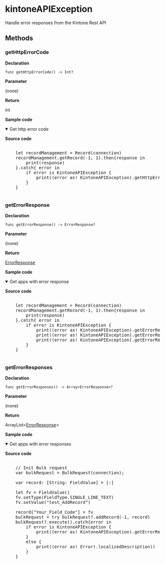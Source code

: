 # kintoneAPIException

Handle error responses from the Kintone Rest API

## Methods

### getHttpErrorCode

**Declaration**

```
func getHttpErrorCode() -> Int?
```

**Parameter**

(none)

**Return**

int

**Sample code**

<details class="tab-container" open>
<Summary>Get http error code</Summary>

<strong class="tab-name">Source code</strong>

<pre class="inline-code">

    let recordManagement = Record(connection)
    recordManagement.getRecord(-1, 1).then{response in
        print(response)  
    }.catch{ error in
        if error is KintoneAPIException {
            print((error as! KintoneAPIException).getHttpErrorCode()!)
        }
    }

</pre>

</details>

### getErrorResponse

**Declaration**

```
func getErrorResponse() -> ErrorResponse?
```

**Parameter**

(none)

**Return**

[ErrorResponse](https://developer.kintone.io/hc/en-us/articles/212495188#responses)

**Sample code**

<details class="tab-container" open>
<Summary>Get apps with error response</Summary>

<strong class="tab-name">Source code</strong>

<pre class="inline-code">

    let recordManagement = Record(connection)
    recordManagement.getRecord(-1, 1).then{response in
        print(response)  
    }.catch{ error in
        if error is KintoneAPIException {
            print((error as! KintoneAPIException).getErrorResponse().getId()!)
            print((error as! KintoneAPIException).getErrorResponse().getMessage()!)
            print((error as! KintoneAPIException).getErrorResponse().getCode()!)
        }
    }

</pre>

</details>

### getErrorResponses

**Declaration**

```
func getErrorResponses() -> Array<ErrorResponse>?
```

**Parameter**

(none)

**Return**

ArrayList&lt;[ErrorResponse](https://developer.kintone.io/hc/en-us/articles/212495188#responses)&gt;

**Sample code**

<details class="tab-container" open>
<Summary>Get apps with error responses</Summary>

<strong class="tab-name">Source code</strong>

<pre class="inline-code">

    // Init Bulk request
    var bulkRequest = BulkRequest(connection);
    
    var record: [String: FieldValue] = [:]
            
    let fv = FieldValue()
    fv.setType(FieldType.SINGLE_LINE_TEXT)
    fv.setValue("test_AddRecord")
    
    record["Your_Field_Code"] = fv
    bulkRequest = try bulkRequest?.addRecord(-1, record)
    bulkRequest?.execute().catch{error in
        if error is KintoneAPIException {
            print((error as! KintoneAPIException).getErrorResponses().toString()!)
        }
        else {
            print((error as! Error).localizedDescription))
        }
    }

</pre>

</details>